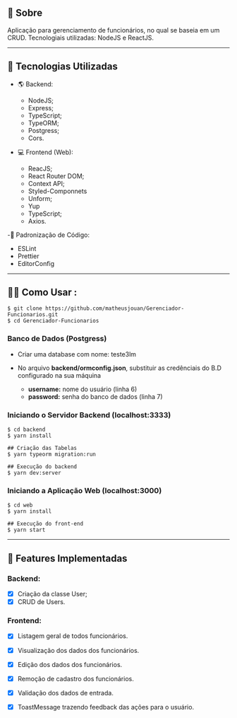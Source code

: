 ## 📔 Sobre

Aplicação para gerenciamento de funcionários, no qual se baseia em um CRUD. Tecnologiais utilizadas: NodeJS e ReactJS.

---

## :rocket: Tecnologias Utilizadas

- 🌎 Backend:
  - NodeJS;
  - Express;
  - TypeScript;
  - TypeORM;
  - Postgress;
  - Cors.
  
- 💻 Frontend (Web):
  - ReacJS;
  - React Router DOM;
  - Context API;
  - Styled-Componnets
  - Unform;
  - Yup
  - TypeScript;
  - Axios.
  
 -📔 Padronização de Código:
  - ESLint
  - Prettier
  - EditorConfig
  
  ---
  
## 👨‍💻️ Como Usar  :

```shell
$ git clone https://github.com/matheusjouan/Gerenciador-Funcionarios.git
$ cd Gerenciador-Funcionarios
```

### Banco de Dados (Postgress)
 - Criar uma database com nome: teste3lm
 - No arquivo **backend/ormconfig.json**, substituir as credênciais do B.D configurado na sua máquina
 
    - **username:** nome do usuário (linha 6)
    - **password:** senha do banco de dados (linha 7)

### Iniciando o Servidor Backend (localhost:3333)
```shell
$ cd backend
$ yarn install

## Criação das Tabelas
$ yarn typeorm migration:run

## Execução do backend
$ yarn dev:server
```

### Iniciando a Aplicação Web (localhost:3000)
```shell
$ cd web
$ yarn install

## Execução do front-end
$ yarn start
```
---

## :hammer: Features Implementadas

### Backend:

  - [x] Criação da classe User;
  - [x] CRUD de Users.

### Frontend:
  - [x] Listagem geral de todos funcionários.
  - [x] Visualização dos dados dos funcionários.
  - [x] Edição dos dados dos funcionários.
  - [x] Remoção de cadastro dos funcionários.
  - [x] Validação dos dados de entrada.
  - [x] ToastMessage trazendo feedback das ações para o usuário.

  

